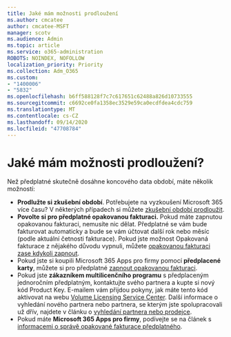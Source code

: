 ```yaml
---
title: Jaké mám možnosti prodloužení
ms.author: cmcatee
author: cmcatee-MSFT
manager: scotv
ms.audience: Admin
ms.topic: article
ms.service: o365-administration
ROBOTS: NOINDEX, NOFOLLOW
localization_priority: Priority
ms.collection: Adm_O365
ms.custom:
- "1400006"
- "5832"
ms.openlocfilehash: b6ff588128f7c7c617651c62488a826d10733555
ms.sourcegitcommit: c6692ce0fa1358ec3529e59ca0ecdfdea4cdc759
ms.translationtype: MT
ms.contentlocale: cs-CZ
ms.lasthandoff: 09/14/2020
ms.locfileid: "47708784"
---
```

# <a name="what-are-my-options-to-extend"></a>Jaké mám možnosti prodloužení?

Než předplatné skutečně dosáhne koncového data období, máte několik možností:

- **Prodlužte si zkušební období**.  Potřebujete na vyzkoušení Microsoft 365 více času? V některých případech si můžete [zkušební období prodloužit](https://docs.microsoft.com/microsoft-365/commerce/extend-your-trial).  
- **Povolte si pro předplatné opakovanou fakturaci.** Pokud máte zapnutou opakovanou fakturaci, nemusíte nic dělat. Předplatné se vám bude fakturovat automaticky a bude se vám účtovat další rok nebo měsíc (podle aktuální četnosti fakturace). Pokud jste možnost Opakovaná fakturace z nějakého důvodu vypnuli, můžete [opakovanou fakturaci zase kdykoli zapnout](https://docs.microsoft.com/microsoft-365/commerce/subscriptions/renew-your-subscription).
- Pokud jste si koupili Microsoft 365 Apps pro firmy pomocí **předplacené karty**, můžete si pro předplatné [zapnout opakovanou fakturaci](https://docs.microsoft.com/microsoft-365/commerce/subscriptions/renew-your-subscription).
- Pokud jste **zákazníkem multilicenčního programu** s předplaceným jednoročním předplatným, kontaktujte svého partnera a kupte si nový kód Product Key. E-mailem vám přijdou pokyny, jak máte tento kód aktivovat na webu [Volume Licensing Service Center](https://go.microsoft.com/fwlink/p/?LinkID=282016). Další informace o vyhledání nového partnera nebo partnera, se kterým jste spolupracovali už dřív, najdete v článku o [vyhledání partnera nebo prodejce](https://docs.microsoft.com/microsoft-365/admin/manage/find-your-partner-or-reseller).
- Pokud máte **Microsoft 365 Apps pro firmy**, podívejte se na článek s [informacemi o správě opakované fakturace předplatného](https://docs.microsoft.com/microsoft-365/commerce/subscriptions/renew-your-subscription).

